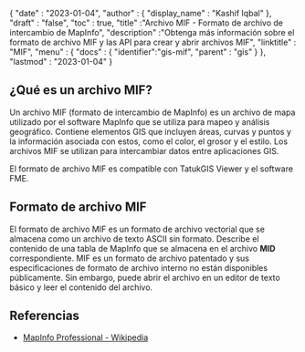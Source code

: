 {
  "date" : "2023-01-04",
  "author" : {
    "display_name" : "Kashif Iqbal"
},
  "draft" : "false",
  "toc" : true,
  "title" :"Archivo MIF - Formato de archivo de intercambio de MapInfo",
  "description" :"Obtenga más información sobre el formato de archivo MIF y las API para crear y abrir archivos MIF",
  "linktitle" : "MIF",
  "menu" : {
    "docs" : {
      "identifier":"gis-mif",
      "parent" : "gis"
}
},
  "lastmod" : "2023-01-04"
}

## ¿Qué es un archivo MIF?

Un archivo MIF (formato de intercambio de MapInfo) es un archivo de mapa utilizado por el software MapInfo que se utiliza para mapeo y análisis geográfico. Contiene elementos GIS que incluyen áreas, curvas y puntos y la información asociada con estos, como el color, el grosor y el estilo. Los archivos MIF se utilizan para intercambiar datos entre aplicaciones GIS.

El formato de archivo MIF es compatible con TatukGIS Viewer y el software FME.

## Formato de archivo MIF

El formato de archivo MIF es un formato de archivo vectorial que se almacena como un archivo de texto ASCII sin formato. Describe el contenido de una tabla de MapInfo que se almacena en el archivo **MID** correspondiente. MIF es un formato de archivo patentado y sus especificaciones de formato de archivo interno no están disponibles públicamente. Sin embargo, puede abrir el archivo en un editor de texto básico y leer el contenido del archivo.

## Referencias

* [MapInfo Professional - Wikipedia](https://en.wikipedia.org/wiki/MapInfo_Professional)


